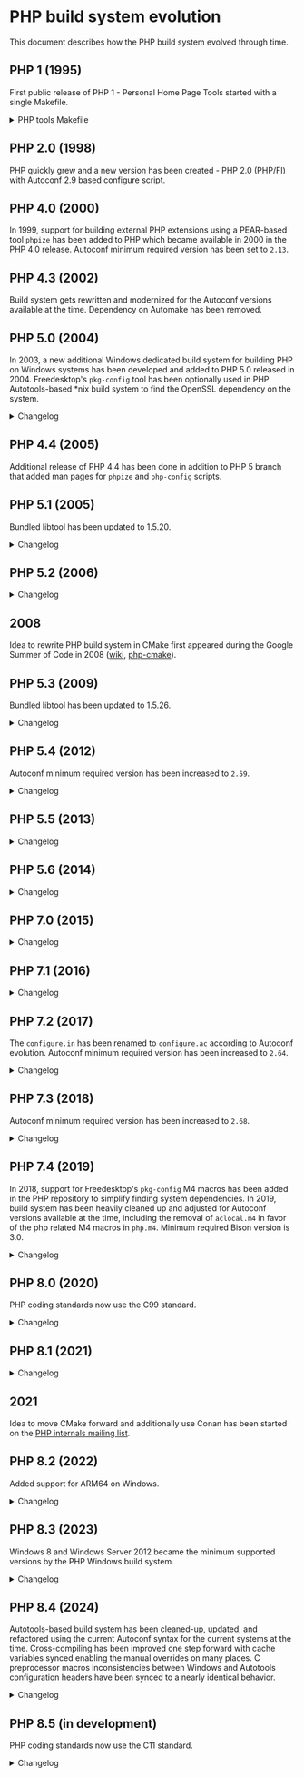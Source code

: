 # PHP build system evolution

This document describes how the PHP build system evolved through time.

## PHP 1 (1995)

First public release of PHP 1 - Personal Home Page Tools started with a single
Makefile.

<details>
<summary>PHP tools Makefile</summary>

```Makefile
#
# Makefile for the PHP Tools
#
# By Rasmus Lerdorf
#

#
# Here are the configurable options.
#
# For BSDi systems, use: -DFLOCK
# For SVR4 systems (Solaris - SunOS 5.4), use: -DLOCKF
# For SunOS systems use: -DFLOCK -DFILEH
# For AIX systems use: -DLOCKF -DLOCKFH
# For Linux use: -DLOCKF
# For BSD 4.3 use: -DFLOCK -DFILEH -DDIRECT
#
# If you want to disable the <!--!command--> feature add this: -DNOSYSTEM

OPTIONS = -DFLOCK

# Generic compiler options
#CFLAGS = -g -O2 -Wall -DDEBUG $(OPTIONS)
CFLAGS = -O2 $(OPTIONS)
CC = gcc
# If you don't have gcc, use these instead:
#CFLAGS = -g $(OPTIONS)
#CC = cc

TSOURCE = php/phpf.c php/phpl.c php/phplview.c php/phplmon.c php/common.c \
      php/error.c php/post.c php/wm.c php/common.h php/config.h \
      php/subvar.c php/html_common.h php/post.h php/version.h php/wm.h \
      php/Makefile php/README php/License

SOURCE = phpf.c phpl.c phplview.c phplmon.c common.c \
      error.c post.c wm.c common.h config.h \
      subvar.c html_common.h post.h version.h wm.h \
      Makefile README License

ALL: phpl.cgi phplmon.cgi phplview.cgi phpf.cgi

phpl.cgi: phpl.o wm.o common.o post.o subvar.o error.o
    $(CC) -o phpl.cgi phpl.o wm.o common.o post.o error.o subvar.o

phplmon.cgi: phplmon.o common.o
    $(CC) -o phplmon.cgi phplmon.o common.o

phplview.cgi: phplview.o common.o post.o error.o
    $(CC) -o phplview.cgi phplview.o common.o post.o error.o

phpf.cgi: phpf.o post.o error.o
    $(CC) -o phpf.cgi phpf.o post.o error.o common.o

php.tar: $(SOURCE)
    cd ..;tar -cf php/php.tar $(TSOURCE);cd php

error.o:    error.c html_common.h
phpl.o:     phpl.c config.h
phplmon.o:  phplmon.c config.h
phplview.o: phplview.c
wm.o:       wm.c
common.o:   common.c version.h common.h
post.o:     post.c html_common.h
phpf.o:     phpf.c html_common.h common.h
subvar.o:   subvar.c
```
</details>

## PHP 2.0 (1998)

PHP quickly grew and a new version has been created - PHP 2.0 (PHP/FI) with
Autoconf 2.9 based configure script.

## PHP 4.0 (2000)

In 1999, support for building external PHP extensions using a PEAR-based tool
`phpize` has been added to PHP which became available in 2000 in the PHP 4.0
release. Autoconf minimum required version has been set to `2.13`.

## PHP 4.3 (2002)

Build system gets rewritten and modernized for the Autoconf versions available
at the time. Dependency on Automake has been removed.

## PHP 5.0 (2004)

In 2003, a new additional Windows dedicated build system for building PHP on
Windows systems has been developed and added to PHP 5.0 released in 2004.
Freedesktop's `pkg-config` tool has been optionally used in PHP Autotools-based
\*nix build system to find the OpenSSL dependency on the system.

<details>
<summary>Changelog</summary>

### PHP 5.0 build system changes

#### Autotools

* Many new configure options.
* The `--with-servlet[=DIR]`, `--with-hyperwave` configure options have been
  removed.

</details>

## PHP 4.4 (2005)

Additional release of PHP 4.4 has been done in addition to PHP 5 branch that
added man pages for `phpize` and `php-config` scripts.

## PHP 5.1 (2005)

Bundled libtool has been updated to 1.5.20.

<details>
<summary>Changelog</summary>

### PHP 5.1 build system changes

#### Autotools

* Added new `-with-zend-vm=TYPE`, `--disable-reflection`, `--with-libdir=NAME`,
  `--enable-gcov`, `--with-ODBCRouter[=DIR]`, `--with-db1`, `--disable-hash`,
  `--disable-pdo`, `--with-pdo-dblib[=DIR]`, `--with-pdo-firebird[=DIR]`,
  `--with-pdo-mysql[=DIR]`, `--with-pdo-oci[=DIR]`, `--with-pdo-odbc`,
  `--with-pdo-pgsql[=DIR]`, `--with-pdo-sqlite`, `--disable-xmlreader`,
  `--with-libxml-dir=DIR`, `--disable-xmlwriter`, `--with-libexpat-dir=DIR`
  configure options.
* The `--enable-yp`, `--with-oci8-instant-client`, `--with-oracle[=DIR]`,
  `--with-ovrimos[=DIR]`, `--with-pfpro[=DIR]`, `--with-ingres[=DIR]`,
  `--with-mcve[=DIR]`, `--with-mnogosearch[=DIR]`, `--with-msession[=DIR]`,
  `--with-expat-dir=DIR`, `--with-tiff-dir[=DIR]`, `--with-cpdflib[=DIR]`,
  `--enable-dbx`, `--enable-dio`, `--with-fam` configure options have been
  removed.
* The bundled libtool gained the `--with-tags[=TAGS]` configure option.

#### Windows

* Removed configure options:
  * `--with-cpdflib`
  * `--enable-dbx`
  * `--enable-dio`
  * `--with-ingres`
  * `--with-mcve`
  * `--with-oracle`
* Added new configure options:
  * `--without-t1lib`
  * `--with-gmp`
  * `--disable-hash`
  * `--with-dblib`
  * `--disable-reflection`
  * `--enable-pdo`
  * `--with-pdo-dblib`
  * `--with-pdo-mssql`
  * `--with-pdo-firebird`
  * `--with-pdo-mysql`
  * `--with-pdo-oci`
  * `--with-pdo-oci8`
  * `--with-pdo-odbc`
  * `--with-pdo-pgsql`
  * `--with-pdo-sqlite`
  * `--disable-xmlreader`
  * `--disable-xmlwriter`
* The `--with-exif` configure options has been renamed to `--enable-exif`.

</details>

## PHP 5.2 (2006)

<details>
<summary>Changelog</summary>

### PHP 5.2 build system changes

#### Abstract

* Added new `--disable-filter`, `--disable-json`, `--disable-mbregex-backtrack`,
  `--enable-zip` configure options.
* The `--enable-memory-limit`, `--enable-filepro`, `--with-informix` configure
  options have been removed.

#### Autotools

* Added new `--without-sqlite3[=DIR]`, `--with-libexpat-dir=DIR` configure
  options.
* The `--disable-zend-memory-manager`, `--with-hwapi[=DIR]`,
  `--with-fdftk[=DIR]`, `--enable-versioning` configure options have been
  removed.
* The `--with-mod_charset` configure option has been renamed to
  `--enable-mod-charset`.
* The `--with-inifile` configure option has been renamed to `--enable-inifile`.
* The `--with-flatfile` configure option has been renamed to
  `--enable-flatfile`.

#### Windows

* Added new `--enable-apache2filter`, `--enable-apache2-2filter`,
  `--enable-apache2-2handler`, `--with-pdo-sqlite-external` configure options.
* The `--disable-memory-manager`, `--without-pcre-regex` configure options have
  been removed.

</details>

## 2008

Idea to rewrite PHP build system in CMake first appeared during the Google
Summer of Code in 2008 ([wiki](https://wiki.php.net/internals/cmake),
[php-cmake](https://github.com/gloob/php-cmake)).

## PHP 5.3 (2009)

Bundled libtool has been updated to 1.5.26.

<details>
<summary>Changelog</summary>

### PHP 5.3 build system changes

#### Abstract

* Added new `--with-enchant`, `--enable-fileinfo`, `--enable-intl`,
  `--disable-phar` configure options.
* The `--enable-dbase`, `--with-fbsql`, `--with-mime-magic`, `--with-ming`,
  `--disable-reflection`, `--disable-spl` configure options have been removed.

#### Autotools

* New configure options:
  * `--enable-re2c-cgoto`
  * `--enable-fpm`
  * `--with-fpm-user[=USER]`
  * `--with-fpm-group[=GRP]`
  * `--with-litespeed`
  * `--with-icu-dir=DIR`
  * `--with-onig[=DIR]`
  * `--with-pcre-dir`
  * `--enable-mysqlnd`
  * `--disable-mysqlnd-compression-support`
  * `--with-zlib-dir[=DIR]`

* Removed configure options:
  * `--enable-fastcgi`
  * `--enable-force-cgi-redirect`
  * `--enable-discard-path`
  * `--disable-path-info-check`
  * `--with-fdftk`
  * `--with-ttf[=DIR]`
  * `--with-msql[=DIR]`
  * `--with-sybase[=DIR]`
  * `--with-ncurses[=DIR]`

#### Windows

* The `--enable-prefix` configure option has been renamed to `--with-prefix`.
* Added new `--with-mp`, `--enable-security-flags`, `--enable-static-analyze`,
  `--enable-apache2-4handler`, `--without-ereg`,
  `--without-mysqlnd`, `--with-oci8-11g`,
  `--with-sqlite3`, `--enable-phar-native-ssl` configure
  options.
* The `--disable-fastcgi`, `--disable-path-info-check`,
  `--disable-force-cgi-redirect`,
  `--with-fdf`, `--with-msq`,
  `--with-pdo-oci8` configure options
  have been removed.

</details>

## PHP 5.4 (2012)

Autoconf minimum required version has been increased to `2.59`.

<details>
<summary>Changelog</summary>

### PHP 5.4 build system changes

#### Abstract

* The `--enable-zend-multibyte`, `--with-sqlite` configure options have been
  removed.

#### Autotools

* Added new `--enable-zend-signals`, `--with-vpx-dir=DIR`, `--with-tcadb=DIR`,
  `--enable-dtrace`, `--with-fpm-systemd` configure options.
* The `--enable-sqlite-utf8`, `--enable-ucd-snmp-hack`, `--enable-magic-quotes`,
  `--with-exec-dir[=DIR]`, `--enable-safe-mode` configure options have been
  removed.

#### Windows

* Added new `--enable-pgi`, `--with-pgo` configure options.

</details>

## PHP 5.5 (2013)

<details>
<summary>Changelog</summary>

### PHP 5.5 build system changes

#### Abstract

* Added new `--enable-opcache` configure option.

#### Autotools

* The `--with-curlwrappers` configure option has been removed.

#### Windows

* Added new `--without-libvpx`, `--with-libmbfl`, `--with-odbcver` configure
  options.

</details>

## PHP 5.6 (2014)

<details>
<summary>Changelog</summary>

### PHP 5.6 build system changes

#### Autotools

* Added new `--enable-phpdbg`, `--enable-phpdbg-debug`, `--with-libzip=DIR`
  configure options.

#### Windows

* The `--enable-static-analyze` configure option has been removed.
* Added new `--with-analyzer`, `--enable-phpdbg`, `--enable-phpdbgs`,
  `--with-oci8-12c` configure options.

</details>

## PHP 7.0 (2015)

<details>
<summary>Changelog</summary>

### PHP 7.0 build system changes

#### Abstract

* The `--with-aolserver`, `--with-apache-hooks`, `--with-pi3web`,
  `--with-mssql`, `--with-sybase-ct`, `--with-mysql` configure options have been
  removed.
* Added new configure options `--enable-phpdbg-webhelper`,
  `--disable-opcache-file`, `--with-pcre-jit`

#### Autotools

* Added new `--disable-gcc-global-regs`, `--with-fpm-acl`,
  `--with-system-ciphers`, , `--with-webp-dir=DIR`,
  `--with-odbcver=HEX`,
  `--disable-huge-code-pages` configure option.
* The `--with-apxs=FILE`, `--with-apache=DIR`,
  `--enable-mod-charset`, `--with-apxs2filter`,
  `--with-apache-hooks-static=DIR`, `--with-caudium=DIR`,
  `--with-continuity=DIR`, `--with-isapi=DIR`, `--with-milter=DIR`,
  `--with-nsapi=DIR`, `--with-phttpd=DIR`,
  `--with-roxen=DIR`, `--enable-roxen-zts`, `--with-thttpd=SRCDIR`,
  `--with-tux=MODULEDIR`, `--with-webjames=SRCDIR`, `--with-regex=TYPE`,
  `--with-vpx-dir=DIR`, `--with-t1lib=DIR`,
  `--with-zend-vm=TYPE` configure
  options have been removed.

#### Windows

* Besides Visual Studio, building with Clang or Intel Composer is now possible.
  To enable an alternative toolset, the configure option
  `--with-toolset=[vs,clang,icc]` has been added to the main build system and
  phpize.
* The `configure.js` now produces response files which are passed to the linker
  and library manager. This solved the issues with the long command lines which
  can exceed the OS limit.
* With the Clang toolset, an option `--with-uncritical-warn-choke` has been
  added to suppress the most frequent false positive warnings.
* The `--with-mp` configure option by default utilizes all the available cores.
  Enabled by default for release builds and can be disabled with the special
  `disable` keyword.
* Added new configure options `--with-toolset`,
  `--without-uncritical-warn-choke`, `--with-codegen-arch`, `--with-all-shared`,
  `--disable-test-ini`, `--with-test-ini-ext-exclude`, `--without-libwebp`,
  `--enable-sysvshm`.
* The `--enable-apache`, `--with-apache-includes`, `--with-apache-libs`,
  `--enable-apache2filter`, `--enable-apache2-2filter`, `--enable-isapi`,
  `--enable-nsapi`, `--with-nsapi-includes`, `--with-nsapi-libs`,
  `--without-ereg`, `--without-t1lib`, `--without-libvpx`, `--with-dblib`
  configure options have been removed.

</details>

## PHP 7.1 (2016)

<details>
<summary>Changelog</summary>

### PHP 7.1 build system changes

#### Windows

* Added support for the static analysis with Clang and Cppcheck by passing the
  `clang` or `cppcheck` keyword to the `--with-analyzer` configure option.
* Added new configure option `--without-readline`.

</details>

## PHP 7.2 (2017)

The `configure.in` has been renamed to `configure.ac` according to Autoconf
evolution. Autoconf minimum required version has been increased to `2.64`.

<details>
<summary>Changelog</summary>

### PHP 7.2 build system changes

#### Abstract

* Added new configure options `--with-lmdb`, `--with-sodium`,
  `--with-password-argon2`, `--enable-zend-test`.
* The `--with-mcrypt` configure option has been removed.

#### Autotools configure options

* The `--enable-gd-native-ttf` configure option has been removed.
* Added `--enable-phpdbg-readline`, `--with-valgrind=DIR`,
  `--with-pcre-valgrind=DIR` configure options.

#### Windows

* The `--enable-one-shot` configure option has been removed.
* Added new configure options `--enable-sanitizer`, `--with-config-profile`,
  `--with-qdbm`, `--with-db`

</details>

## PHP 7.3 (2018)

Autoconf minimum required version has been increased to `2.68`.

<details>
<summary>Changelog</summary>

### PHP 7.3 build system changes

#### Abstract

* The `--with-libmbfl` configure option has been removed.

#### Autotools configure options

* The `--with-ODBCRouter=DIR`, and `--with-birdstep=DIR` configure options have
  been removed.

#### Windows

* Added new `--with-verbosity`, `--enable-native-intrinsics` configure options.

</details>

## PHP 7.4 (2019)

In 2018, support for Freedesktop's `pkg-config` M4 macros has been added in the
PHP repository to simplify finding system dependencies. In 2019, build system
has been heavily cleaned up and adjusted for Autoconf versions available at the
time, including the removal of `aclocal.m4` in favor of the php related M4
macros in `php.m4`. Minimum required Bison version is 3.0.

<details>
<summary>Changelog</summary>

### PHP 7.4 build system changes

#### Abstract

* Added new configure option `--with-ffi`.
* The hash extension is now always available, meaning the `--enable-hash`
  configure argument has been removed.
* The `--with-interbase` configure option has been removed.
* The `--disable-mbregex-backtrack` configure option has been removed.
* The `--enable/disable-opcache-file` configure option has been removed.
* Symbols `HAVE_DATE`, `HAVE_REFLECTION`, and `HAVE_SPL` have been removed. It
  should be considered to have these extensions always available.
* Removed unused build time symbols: `PHP_ADA_INCLUDE`, `PHP_ADA_LFLAGS`,
  `PHP_ADA_LIBS`, `PHP_APACHE_INCLUDE`, `PHP_APACHE_TARGET`,
  `PHP_FHTTPD_INCLUDE`, `PHP_FHTTPD_LIB`, `PHP_FHTTPD_TARGET`, `PHP_CFLAGS`,
  `PHP_DBASE_LIB`, `PHP_BUILD_DEBUG`, `PHP_GDBM_INCLUDE`, `PHP_IBASE_INCLUDE`,
  `PHP_IBASE_LFLAGS`, `PHP_IBASE_LIBS`, `PHP_IFX_INCLUDE`, `PHP_IFX_LFLAGS`,
  `PHP_IFX_LIBS`, `PHP_INSTALL_IT`, `PHP_IODBC_INCLUDE`, `PHP_IODBC_LFLAGS`,
  `PHP_IODBC_LIBS`, `PHP_MSQL_LFLAGS`, `PHP_MSQL_INCLUDE`, `PHP_MSQL_LFLAGS`,
  `PHP_MSQL_LIBS`, `PHP_MYSQL_INCLUDE`, `PHP_MYSQL_LIBS`, `PHP_MYSQL_TYPE`,
  `PHP_OCI8_SHARED_LIBADD`, `PHP_ORACLE_SHARED_LIBADD`, `PHP_ORACLE_DIR`,
  `PHP_ORACLE_VERSION`, `PHP_PGSQL_INCLUDE`, `PHP_PGSQL_LFLAGS`,
  `PHP_PGSQL_LIBS`, `PHP_SOLID_INCLUDE`, `PHP_SOLID_LIBS`,
  `PHP_EMPRESS_INCLUDE`, `PHP_EMPRESS_LIBS`, `PHP_SYBASE_INCLUDE`,
  `PHP_SYBASE_LFLAGS`, `PHP_SYBASE_LIBS`, `PHP_DBM_TYPE`, `PHP_DBM_LIB`,
  `PHP_LDAP_LFLAGS`, `PHP_LDAP_INCLUDE`, `PHP_LDAP_LIBS`.
* Removed unused symbols: `HAVE_CURL_EASY_STRERROR`, `HAVE_CURL_MULTI_STRERROR`,
  `HAVE_MPIR`, `HAVE_MBSTR_CN`, `HAVE_MBSTR_JA`, `HAVE_MBSTR_KR`,
  `HAVE_MBSTR_RU`, `HAVE_MBSTR_TW`.

#### Autotools

* Added `--ini-path` and `--ini-dir` options to php-config.
* The `configure --help` now also outputs `--program-suffix` and
  `--program-prefix` information by using the Autoconf `AC_ARG_PROGRAM` macro.
* Minimum Bison version is 3.0+ for generating parser files.

##### Configure options

* Many system dependencies are now discovered with pkg-config and some configure
  options don't accept directory argument anymore.
* The filter extension no longer exposes the `--with-pcre-dir` configure
  argument and therefore allows shared builds with `./configure`.
* Added new `--enable-rtld-now` configure option to switch the dlopen behavior
  from `RTLD_LAZY` to `RTLD_NOW`.
* Added new configure option `--enable-werror` to turn compiler warnings into
  errors.
* Added new `--with-external-gd` configure option.
* Added new `--with-expat` configure option.
* The `--with-pcre-valgrind` and `--with-valgrind` have been merged, and
  Valgrind is detected by pkg-config.
* The `--with-pear` option has been deprecated.
* The `--with-litespeed` configure option has been renamed to
  `--enable-litespeed`.
* The `--enable/disable-libxml` configure option has been renamed to
  `--with/without-libxml`.
* The `--with-libxml-dir` configure option has been removed.
* The `--with-pcre-regex` configure option has been removed.
* The `--with/without-gd` configure option has been renamed to
  `--enable/disable-gd`.
* The `--with-webp-dir` configure option has been renamed to `--with-webp`.
* The ` --with-jpeg-dir` configure option has been renamed to `--with-jpeg`.
* The `--with-png-dir` configure option has been removed.
* The `--with-xpm-dir` configure option has been renamed to `--with-xpm`.
* The `--with-freetype-dir` configure option has been renamed to
  `--with-freetype`.
* The `--with-icu-dir` configure option has been removed.
* The `--with-onig` configure option has been removed (bundled Oniguruma library
  has been removed in favor of the system Oniguruma library).
* The `--enable-embedded-mysqli` configure option has been removed.
* The `--enable-wddx` configure option has been removed.
* The `--with-libexpat-dir` configure option has been removed.
* The `--enable/disable-zip` configure option has been renamed to
  `--with/without-zip`.
* The `--with-libzip` configure option has been removed.
* The `--with-recode` configure option has been removed.

##### Autoconf local macros

* Obsolescent macros `AC_FUNC_VPRINTF` and `AC_FUNC_UTIME_NULL` have been
  removed. Symbols `HAVE_VPRINTF` and `HAVE_UTIME_NULL` are no longer defined
  since they are not needed on the current systems.
* Local PHP Autoconf unused or obsolete macros have been removed:
  `PHP_TARGET_RDYNAMIC`, `PHP_SOLARIS_PIC_WEIRDNESS`, `PHP_SYS_LFS`,
  `PHP_AC_BROKEN_SPRINTF`, `PHP_EXTENSION`, `PHP_DECLARED_TIMEZONE`,
  `PHP_CHECK_TYPES`, `PHP_CHECK_64BIT`, `PHP_READDIR_R_TYPE`,
  `PHP_SETUP_KERBEROS`.
* Local `PHP_TM_GMTOFF` Autoconf macro has been replaced with Autoconf's
  `AC_CHECK_MEMBERS`. The `HAVE_TM_GMTOFF` symbol is replaced with
  `HAVE_STRUCT_TM_TM_GMTOFF` and `HAVE_TM_ZONE` symbol is replaced with
  `HAVE_STRUCT_TM_TM_ZONE`.
* `PHP_PROG_BISON` macro now takes two optional arguments - minimum required
  version and excluded versions that aren't supported.
* `PHP_PROG_RE2C` is not called in the generated `configure.ac` for extensions
  anymore and now takes one optional argument - minimum required version.
* Removed unused `AC_PROG_CC_C_O` check and the `NO_MINUS_C_MINUS_O` symbol.
* Obsolescant checks for headers and functions that are part of C89 have
  been removed. The following symbols are therefore no longer defined by the
  PHP build system at the configure step and shouldn't be used anymore:
  `HAVE_SETLOCALE`, `HAVE_LOCALECONV`, `HAVE_STRSTR`, `HAVE_STRTOL`,
  `HAVE_STRBRK`, `HAVE_PERROR`, `HAVE_STRFTIME`, `HAVE_TZNAME`, `HAVE_STDARG_H`,
  `HAVE_STRING_H`, `HAVE_STDLIB_H`, `HAVE_SYS_VARARGS_H`, `HAVE_ASSERT_H`,
  `HAVE_SYS_DIR_H`, `TM_IN_SYS_TIME`, `HAVE_STRTOD`, `HAVE_STRCOLL`,
  `HAVE_ERRNO_H`, `HAVE_MEMCPY`, `HAVE_SNPRINTF`, `HAVE_STDIO_H`,
  `HAVE_STRPBRK`, `HAVE_TIME_H`, `HAVE_LIMITS_H`, `HAVE_STRTOUL`,
  `HAVE_SYS_NDIR_H`, `HAVE_SYS_TIMES_H`, `PHP_HAVE_STDINT_TYPES`,
  `HAVE_SIGNAL_H`, `HAVE_STRERROR`.
* Removed unused check for `dev/arandom` and the `HAVE_DEV_ARANDOM` symbol.
* Remove unused functions checks: `HAVE_MBSINIT`, `HAVE_MEMPCPY`,
  `HAVE_SETPGID`, `HAVE_STRPNCPY`, `HAVE_STRTOULL`, `HAVE_VSNPRINTF`,
  `HAVE_CUSERID`, `HAVE_LRAND48`, `HAVE_RANDOM`, `HAVE_SRAND48`, `HAVE_SRANDOM`,
  `HAVE_STRDUP`, `HAVE_GCVT`, `HAVE_ISASCII`, `HAVE_LINK`, `HAVE_LOCKF`,
  `HAVE_SOCKOPT`, `HAVE_SETVBUF`, `HAVE_SIN`, `HAVE_TEMPNAM`.
* Unused check for `struct cmsghdr` and symbol `HAVE_CMSGHDR` have been removed.
* Unused `ApplicationServices/ApplicationServices.h` headers check and
  `HAVE_APPLICATIONSERVICES_APPLICATIONSERVICES_H` symbol have been removed.
* `PHP_DEBUG_MACRO` macro has been removed.
* `PHP_CHECK_CONFIGURE_OPTIONS` macro has been removed. Default Autoconf's
  `--enable-option-checking=fatal` option can be used in the configure step
  to enable error when invalid options are used.
* Removed unused check and symbols `HAVE_SHM_MMAP_ZERO`, `HAVE_SHM_MMAP_FILE`.
* Removed unused check and symbol `MISSING_MSGHDR_MSGFLAGS`.

#### Windows

* Visual Studio 2019 is utilized for the Windows builds
* Removed unused defined symbol `HAVE_LIBBIND`.
* The `--with-pdo-sqlite-external` configure option has been removed.
* The `--with-wddx` configure option has been removed.

</details>

## PHP 8.0 (2020)

PHP coding standards now use the C99 standard.

<details>
<summary>Changelog</summary>

### PHP 8.0 build system changes

#### Abstract

* Removed the `--enable/disable-json`, `--with-xmlrpc` configure options.
* Added new `--disable-opcache-jit` configure option.

#### Autotools configure options

* The `--with-expat`, `--with-iconv-dir=DIR`, `--enable-maintainer-zts`,
  `--disable-inline-optimization`, `--with-tsrm-pth`, `--with-tsrm-st`,
  `--with-tsrm-pthreads` configure options has been removed.
* Added `--with-fpm-apparmor`, `--enable-fuzzer`, `--enable-fuzzer-msan`,
  `--enable-debug-assertions`, `--enable-zts`, `--enable-memory-sanitizer`,
  configure options.

#### Windows

* Removed the `--enable-crt-debug` configure option.
* Added new `--with-oci8-19` configure option.

</details>

## PHP 8.1 (2021)

<details>
<summary>Changelog</summary>

### PHP 8.1 build system changes

* Minimum OpenSSL version 1.0.2

#### Abstract

* The `--enable-phpdbg-webhelper` configure option has been removed.
* Added new `--enable-dl-test` configure option.

#### Autotools configure options

* The `--with-password-argon2` doesn't accept the argument anymore.
* Added the `--enable-address-sanitizer`, `--enable-undefined-sanitizer`,
  `--with-avif`, `--with-external-libcrypt`, `--disable-fiber-asm`,
  `--enable-zend-max-execution-timers` configure options.

#### Windows

* Added new `--disable-vs-link-compat` and `--with-libavif` configure options.

</details>

## 2021

Idea to move CMake forward and additionally use Conan has been started on the
[PHP internals mailing list](https://externals.io/message/116655).

## PHP 8.2 (2022)

Added support for ARM64 on Windows.

<details>
<summary>Changelog</summary>

### PHP 8.2 build system changes

* The build system now requires PHP 7.4.0 at least. Previously PHP 7.1 was
  required.
* Unsupported libxml2 2.10.0 symbols are no longer exported on Windows.
* Identifier names for namespaced functions generated from stub files through
  `gen_stub.php` have been changed. This requires that namespaced functions
  should be declared via the `PHP_FUNCTION` macro by using the fully qualified
  function name (whereas each part is separated by `_`) instead of just the
  function name itself.

#### Autotools

* The `--enable-fuzzer-msan` configure option has been removed.
* The `--with-mysqli` doesn't accept the DIR argument anymore.
* Added the `--with-fpm-selinux` configure option.

#### Windows

* Added support for ARM64.
* The `--with-oci8` configure option has been removed.
* The zip extension is now built as shared library (DLL) by default.

</details>

## PHP 8.3 (2023)

Windows 8 and Windows Server 2012 became the minimum supported versions by the
PHP Windows build system.

<details>
<summary>Changelog</summary>

### PHP 8.3 build system changes

#### Autotools

* `PHP_EXTRA_VERSION` can be passed to configure script to control custom PHP
  build versions: `./configure PHP_EXTRA_VERSION="-acme"`
* `LDFLAGS` are not unset anymore allowing them to be adjusted e.g.
  `LDFLAGS="..." ./configure`
* Removed the `HAVE_DEV_URANDOM` compile time check.
* Added new configure option `--with-capstone`.

</details>

## PHP 8.4 (2024)

Autotools-based build system has been cleaned-up, updated, and refactored using
the current Autoconf syntax for the current systems at the time. Cross-compiling
has been improved one step forward with cache variables synced enabling the
manual overrides on many places. C preprocessor macros inconsistencies between
Windows and Autotools configuration headers have been synced to a nearly
identical behavior.

<details>
<summary>Changelog</summary>

### PHP 8.4 build system changes

#### Abstract

* The configure options `--with-imap`, `--with-pdo-oci`, and `--with-pspell`
  have been removed.
* The configure option `--with-mhash` emits deprecation warning.
* New configure option `--with-openssl-legacy-provider` to enable OpenSSL legacy
  provider.
* New configure option `--with-openssl-argon2` to enable `PASSWORD_ARGON2` from
  OpenSSL 3.2.
* Symbol `SIZEOF_SHORT` removed (size of 2 on 32-bit and 64-bit platforms).
* Symbol `DBA_CDB_MAKE` removed in ext/dba.
* Symbols `HAVE_LIBM`, `HAVE_INET_ATON`, `HAVE_SIGSETJMP` have been removed.

#### Autotools

* Added php-config `--lib-dir` and `--lib-embed` options for PHP embed SAPI.
* Removed linking with obsolete dnet_stub library in ext/pdo_dblib.
* Removed checking and linking with obsolete libbind for some functions.

##### Autotools configure options

* The `--with-imap-ssl`, `--with-oci8`, `--with-zlib-dir`, and `--with-kerberos`
  have been removed.
* The `--with-openssl-dir` has been removed. SSL support in ext/ftp and
  ext/mysqlnd is enabled implicitly, when building with ext/openssl
  (`--with-openssl`), or explicitly by using new configure options
  `--with-ftp-ssl` and `--with-mysqlnd-ssl`.

##### Changes to main/php_config.h

* `MISSING_FCLOSE_DECL` preprocessor macro and Autoconf macro
  `PHP_MISSING_FCLOSE_DECL` have been removed.
* `PHP_CHECK_IN_ADDR_T` Autoconf macro and `in_addr_t` fallback definition to
  `u_int` has been removed in favor of `AC_CHECK_TYPES` Autoconf macro.
* `PHP_HAVE_AVX512_SUPPORTS` and `PHP_HAVE_AVX512_VBMI_SUPPORTS` are now either
  defined to 1 or undefined.

* Removed preprocessor macros:
  * `COOKIE_IO_FUNCTIONS_T` removed in favor of `cookie_io_functions_t`.
  * `DARWIN` has been removed in favor of `__APPLE__` to target Darwin systems.
  * `HAVE_BSD_ICONV`
  * `HAVE_DLOPEN`
  * `HAVE_DLSYM`
  * `HAVE_JSON` has been removed (ext/json is always available since PHP 8.0).
  * `HAVE_LIBCRYPT`
  * `HAVE_LIBPQ`
  * `HAVE_LIBRT`
  * `HAVE_MYSQL`
  * `HAVE_ODBC2` has been removed in ext/odbc.
  * `HAVE_PDO_SQLITELIB`
  * `HAVE_PHPDBG`
  * `HAVE_STRPTIME_DECL_FAILS` has been removed in favor of `HAVE_DECL_STRPTIME`.
  * `HAVE_TIMER_CREATE`
  * `HAVE_TOKENIZER` has been removed in ext/tokenizer.
  * `HAVE_WAITPID`
  * `PHP_FPM_GROUP`
  * `PHP_FPM_SYSTEMD`
  * `PHP_FPM_USER`
  * `PTHREADS`
  * `ZEND_FIBER_ASM`

* Renamed preprocessor macros:
  * `HAVE_SOCKADDR_UN_SUN_LEN` has been renamed to
    `HAVE_STRUCT_SOCKADDR_UN_SUN_LEN`.
  * `HAVE_UTSNAME_DOMAINNAME` has been renamed to
    `HAVE_STRUCT_UTSNAME_DOMAINNAME`.

##### Autoconf local macros

* Autoconf macro `PHP_DEFINE` (atomic includes) removed in favor of `AC_DEFINE`
  and extensions's config.h.
* Autoconf macro `PHP_WITH_SHARED` has been removed in favor of `PHP_ARG_WITH`.
* Autoconf macro `PHP_STRUCT_FLOCK` has been removed in favor of
  `AC_CHECK_TYPES`.
* Autoconf macro `PHP_SOCKADDR_CHECKS` has been removed in favor of
  `AC_CHECK_TYPES` and `AC_CHECK_MEMBERS`.
* Autoconf macro `PHP_CHECK_GCC_ARG` has been removed since PHP 8.0 in favor
  of `AX_CHECK_COMPILE_FLAG`.
* Autoconf macro `PHP_PROG_RE2C` got a new 2nd argument to define common
  default re2c command-line options substituted to the Makefile `RE2C_FLAGS`
  variable.
* Autoconf macros `PHP_CHECK_BUILTIN_*` have been removed in favor of
  `PHP_CHECK_BUILTIN` and all `PHP_HAVE_BUILTIN_*` symbols changed to be either
  undefined or defined to 1 whether compiler supports the builtin.
* Autoconf macro `PHP_SETUP_OPENSSL` doesn't accept the 3rd argument anymore.
* Autoconf macro `PHP_EVAL_LIBLINE` got a new 3rd argument to override the
  ext_shared checks.
* Autoconf macro `PHP_SETUP_LIBXML` doesn't define the redundant `HAVE_LIBXML`
  symbol anymore and requires at least libxml2 2.9.4.
* Autoconf macro `PHP_SETUP_ICONV` doesn't define the `HAVE_ICONV` symbol
  anymore.
* Autoconf macro `PHP_AP_EXTRACT_VERSION` is obsolete in favor of the
  `apxs -q HTTPD_VERSION`.
* Autoconf macro `PHP_OUTPUT` is obsolete in favor of `AC_CONFIG_FILES`.
* Autoconf macro `PHP_TEST_BUILD` is obsolete in favor of `AC_*` macros.
* Autoconf macro `PHP_BUILD_THREAD_SAFE` is obsolete in favor of setting the
  enable_zts variable manually.
* Autoconf macro `PHP_DEF_HAVE` is obsolete in favor of `AC_DEFINE`.
* Autoconf macro `PHP_PROG_SETUP` now accepts an argument to set the minimum
  required PHP version during the build.
* Autoconf macro `PHP_INSTALL_HEADERS` arguments can now be also
  blank-or-newline-separated lists instead of only separated with whitespace or
  backslash-then-newline.
* Autoconf macro `PHP_ADD_BUILD_DIR` now also accepts 1st argument as a
  blank-or-newline-separated separated list.
* Autoconf macros `PHP_NEW_EXTENSION`, `PHP_ADD_SOURCES`, `PHP_ADD_SOURCES_X`,
  `PHP_SELECT_SAPI` now have the source files and flags arguments normalized
  so the list of items can be passed as a blank-or-newline-separated list.
* Autoconf macro `PHP_ADD_INCLUDE` now takes also a blank-or-newline-separated
  list of include directories instead of a single directory. The "prepend"
  argument is validated at Autoconf compile time.
* TSRM/tsrm.m4 file and its `TSRM_CHECK_PTHREADS` macro have been removed.
* Added pkg-config support to find libpq for the pdo_pgsql and pgsql
  extensions. The libpq paths can be customized with the `PGSQL_CFLAGS` and
  `PGSQL_LIBS` environment variables. When a directory argument is provided to
  configure options (`--with-pgsql=DIR` or `--with-pdo-pgsql=DIR`), it will
  be used instead of the pkg-config search.
* Added pkg-config support to find unixODBC and iODBC for the pdo_odbc
  extension.
* Added pkg-config support to find GNU MP library for the gmp extension. As a
  fallback default system paths are searched. When a directory argument is
  provided (`--with-gmp=DIR`), it will be used instead of the pkg-config.
* Added optional pkg-config support to find NET-SNMP library. As a fallback
  net-snmp-config utility is used like before.
* Cache variables synced to `php_cv_*` naming scheme. When used for
  advanced cross-compilation, these have been renamed:
  * `ac_cv_copy_file_range`             -> `php_cv_func_copy_file_range`
  * `ac_cv_flush_io`                    -> `php_cv_have_flush_io`
  * `ac_cv_func_getaddrinfo`            -> `php_cv_func_getaddrinfo`
  * `ac_cv_have_broken_gcc_strlen_opt`  -> `php_cv_have_broken_gcc_strlen_opt`
  * `ac_cv_have_pcre2_jit`              -> `php_cv_have_pcre2_jit`
  * `ac_cv_pread`                       -> `php_cv_func_pread`
  * `ac_cv_pwrite`                      -> `php_cv_func_pwrite`
  * `ac_cv_syscall_shadow_stack_exists` -> `php_cv_have_shadow_stack_syscall`
  * `ac_cv_time_r_type`                 -> `php_cv_time_r_type`
  * `ac_cv_write_stdout`                -> `php_cv_have_write_stdout`
  and all other checks wrapped with their belonging cache variables.
* Backticks command substitutions in Autoconf code have been replaced with
  `$(...)`. Passing double escaped Makefile variables `\\$(VAR)` to some
  Autoconf macros should be now done with `\$(VAR)` or by using regular shell
  variables.

#### Windows

* Building with Visual Studio requires at least Visual Studio 2019.
* Added Bison flag `-Wall` when generating lexer files as done in \*nix
  build system.
* `FIBER_ASSEMBLER` and `FIBER_ASM_ARCH` Makefile variables removed in favor of
  `PHP_ASSEMBLER` and `FIBER_ASM_ABI`.
* The `win32/build/libs_version.txt` file has been removed.
* MSVC builds use the new preprocessor (`/Zc:preprocessor`).
* The `CHECK_HEADER_ADD_INCLUDE` function consistently defines preprocessor
  macros `HAVE_<header>_H` either to value 1 or leaves them undefined to
  match the Autotools headers checks.

##### Windows configure options

* The configure options `--with-oci8-11g`, `--with-oci8-12c`,
  `--with-oci8-19`, and `--enable-apache2-2handler` have been removed.
* The configure option `--enable-apache2-4handler` became an alias for the
  preferred `--enable-apache2handler`.
* Added new configure option `--enable-phpdbg-debug` to build phpdbg in
  debug mode.
* Added support for native AVX-512 builds with
  `--enable-native-intrinsics=avx512` configure option.

##### Changes to main/config.w32.h

* `HAVE_WIN32_NATIVE_THREAD`, `USE_WIN32_NATIVE_THREAD`, `ENABLE_THREADS`
  symbols in ext/mbstring/libmbfl removed.
* `HAVE_PHP_SOAP` symbol renamed to `HAVE_SOAP`.
* Unused symbols `CONFIGURATION_FILE_PATH`, `DISCARD_PATH`, `HAVE_ERRMSG_H`,
  `HAVE_REGCOMP`, `HAVE_RINT`, `NEED_ISBLANK`, `PHP_URL_FOPEN`, `REGEX`,
  `HSREGEX`, and `USE_CONFIG_FILE` have been removed.
* The `HAVE_OPENSSL` symbol has been removed.
* The `HAVE_OPENSSL_EXT` symbol consistently defined to value 1 whether the
  openssl extension is available either as shared or built statically.
</details>

## PHP 8.5 (in development)

PHP coding standards now use the C11 standard.

<details>
<summary>Changelog</summary>

### PHP 8.5 build system changes

#### Abstract

* ext/phar/php_phar.h is not installed anymore.
* ext/standard/datetime.h is not installed anymore.
* Minimum required ICU package version (for ext/intl) has been increased from
  50.1 to 57.1.
* Bundled file library in ext/fileinfo upgraded to 5.46.
* Bundled pcre2lib in ext/pcre upgraded from 10.44 to 10.45.

#### Autotools

* Added pkg-config support to find LDAP installation for the ldap extension.
  The LDAP paths can be customized with the `LDAP_CFLAGS` and `LDAP_LIBS`
  environment variables. When a directory argument is provided to configure
  option (`--with-ldap=DIR`), it will be used instead of the pkg-config search.
* Added new configure option `--enable-system-glob` to use system `glob()`
  function instead of the PHP built-in implementation.

#### Windows

* ext/com_dotnet is built as shared by default.
* phpize builds now reflect the source tree in the build dir (like that already
  worked for in-tree builds); some extension builds (especially when using
  `Makefile.frag.w32`) may need adjustments.
* `SAPI()` and `ADD_SOURCES()` commands now support the optional
  `duplicate_sources` parameter. If truthy, no rules to build the object files
  are generated. This allows to build additional variants of SAPIs (e.g. a DLL
  and EXE) without duplicate build rules.

##### Windows configure options

* The `--enable-sanitizer` configure option is now supported for MSVC builds.
  This enables ASan and debug assertions, and is supported as of MSVC 16.10 and
  Windows 10.
* The `--with-uncritical-warn-choke` configuration option for Clang builds has
  been removed in favor of adding warning-suppressing flags via `CFLAGS`.

</details>
